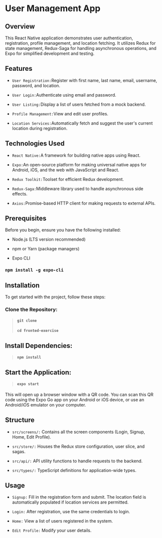 # User Management App

## Overview

This React Native application demonstrates user authentication, registration, profile management,
and location fetching. It utilizes Redux for state management, Redux-Saga for handling
asynchronous operations, and Expo for simplified development and testing.

## Features

- `User Registration:`Register with first name, last name, email, username, password, and location.

- `User Login:`Authenticate using email and password.

- `User Listing:`Display a list of users fetched from a mock backend.

- `Profile Management:`View and edit user profiles.

- `Location Services:`Automatically fetch and suggest the user's current location during registration.

## Technologies Used

- `React Native:`A framework for building native apps using React.

- `Expo:`An open-source platform for making universal native apps for Android, iOS, and the web with JavaScript and React.

- `Redux Toolkit:`Toolset for efficient Redux development.

- `Redux-Saga:`Middleware library used to handle asynchronous side effects.

- `Axios:`Promise-based HTTP client for making requests to external APIs.

## Prerequisites

Before you begin, ensure you have the following installed:

- Node.js (LTS version recommended)

- npm or Yarn (package managers)

- Expo CLI

### `npm install -g expo-cli`

## Installation

To get started with the project, follow these steps:

### Clone the Repository:

> #### `git clone `
>
> #### `cd fronted-exercise`

## Install Dependencies:

> #### `npm install`

## Start the Application:

> #### `expo start`

This will open up a browser window with a QR code. You can scan this QR code using the Expo Go app on your Android or iOS device, or use an Android/iOS emulator on your computer.

## Structure

- `src/screens/:` Contains all the screen components (Login, Signup, Home, Edit Profile).

- `src/store/:` Houses the Redux store configuration, user slice, and sagas.

- `src/api/:` API utility functions to handle requests to the backend.

- `src/types/:` TypeScript definitions for application-wide types.

## Usage

- `Signup:` Fill in the registration form and submit. The location field is automatically populated if location services are permitted.

- `Login:` After registration, use the same credentials to login.

- `Home:` View a list of users registered in the system.

- `Edit Profile:` Modify your user details.
